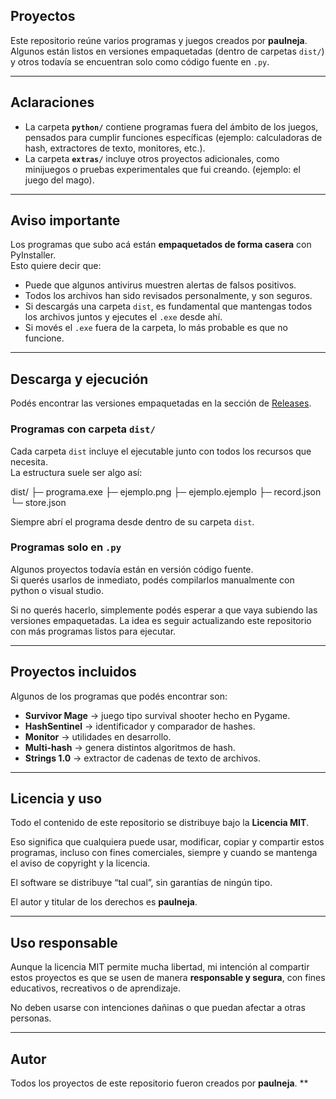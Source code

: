 ## Proyectos

Este repositorio reúne varios programas y juegos creados por **paulneja**.  
Algunos están listos en versiones empaquetadas (dentro de carpetas `dist/`) y otros todavía se encuentran solo como código fuente en `.py`.

---
## Aclaraciones
- La carpeta **`python/`** contiene programas fuera del ámbito de los juegos, pensados para cumplir funciones específicas (ejemplo: calculadoras de hash, extractores de texto, monitores, etc.).  
- La carpeta **`extras/`** incluye otros proyectos adicionales, como minijuegos o pruebas experimentales que fui creando.  (ejemplo: el juego del mago).

---

## Aviso importante

Los programas que subo acá están **empaquetados de forma casera** con PyInstaller.  
Esto quiere decir que:  

- Puede que algunos antivirus muestren alertas de falsos positivos.  
- Todos los archivos han sido revisados personalmente, y son seguros.  
- Si descargás una carpeta `dist`, es fundamental que mantengas todos los archivos juntos y ejecutes el `.exe` desde ahí.  
- Si movés el `.exe` fuera de la carpeta, lo más probable es que no funcione.  

---

## Descarga y ejecución

Podés encontrar las versiones empaquetadas en la sección de [Releases](https://github.com/paulneja/Proyectos/releases/tag/programs).  

### Programas con carpeta `dist/`
Cada carpeta `dist` incluye el ejecutable junto con todos los recursos que necesita.  
La estructura suele ser algo así:

dist/
├─ programa.exe
├─ ejemplo.png
├─ ejemplo.ejemplo
├─ record.json
└─ store.json


Siempre abrí el programa desde dentro de su carpeta `dist`.  

### Programas solo en `.py`
Algunos proyectos todavía están en versión código fuente.  
Si querés usarlos de inmediato, podés compilarlos manualmente con python o visual studio.


Si no querés hacerlo, simplemente podés esperar a que vaya subiendo las versiones empaquetadas. La idea es seguir actualizando este repositorio con más programas listos para ejecutar.

---

## Proyectos incluidos

Algunos de los programas que podés encontrar son:

- **Survivor Mage** → juego tipo survival shooter hecho en Pygame.  
- **HashSentinel** → identificador y comparador de hashes.  
- **Monitor** → utilidades en desarrollo.  
- **Multi-hash** → genera distintos algoritmos de hash.  
- **Strings 1.0** → extractor de cadenas de texto de archivos.  

---

## Licencia y uso

Todo el contenido de este repositorio se distribuye bajo la **Licencia MIT**.  

Eso significa que cualquiera puede usar, modificar, copiar y compartir estos programas, incluso con fines comerciales, siempre y cuando se mantenga el aviso de copyright y la licencia.  

El software se distribuye “tal cual”, sin garantías de ningún tipo.  

El autor y titular de los derechos es **paulneja**.  

---

## Uso responsable

Aunque la licencia MIT permite mucha libertad, mi intención al compartir estos proyectos es que se usen de manera **responsable y segura**, con fines educativos, recreativos o de aprendizaje.  

No deben usarse con intenciones dañinas o que puedan afectar a otras personas.  

---

## Autor

Todos los proyectos de este repositorio fueron creados por **paulneja**.  **

